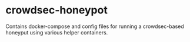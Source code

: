 # crowdsec-honeypot
Contains docker-compose and config files for running a crowdsec-based honeyput using various helper containers.
